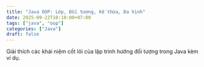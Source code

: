 ```yaml
---
title: "Java OOP: Lớp, Đối tượng, Kế thừa, Đa hình"
date: 2025-09-22T10:10:00+07:00
tags: ["java", "oop"]
categories: ["Java"]
draft: false
---
```


Giải thích các khái niệm cốt lõi của lập trình hướng đối tượng trong Java kèm ví dụ.

